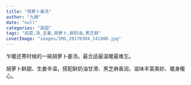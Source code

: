 ```yaml
---
title: "胡萝卜姜汤"
author: "九姨"
date: "null"
categories: "英国"
tags: "前菜,汤,生姜,胡萝卜,鲜奶油,黑芝麻"
coverImage: "images/IMG_20170304_141800.jpg"
---
```


乍暖还寒时候的一碗胡萝卜姜汤，最合适最温暖最难忘。

胡萝卜鲜甜、生姜辛温，搭配鲜奶油甘滑、黑芝麻香润，滋味丰富美妙、暖身暖心。
